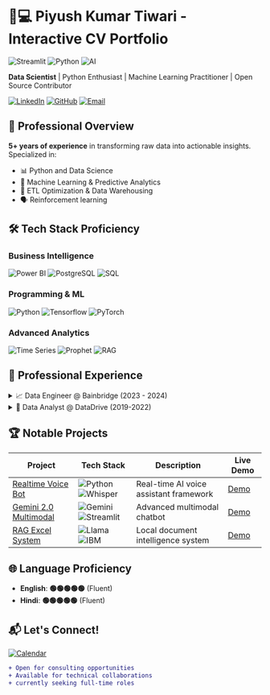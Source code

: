 # 👨💻 Piyush Kumar Tiwari - Interactive CV Portfolio

![Streamlit](https://img.shields.io/badge/Made_with-Streamlit-FF4B4B?style=for-the-badge&logo=streamlit)
![Python](https://img.shields.io/badge/Powered_by-Python-3776AB?style=for-the-badge&logo=python)
![AI](https://img.shields.io/badge/Specialization-Machine_Learning-FFD700?style=for-the-badge)

**Data Scientist** | Python Enthusiast | Machine Learning Practitioner | Open Source Contributor

[![LinkedIn](https://img.shields.io/badge/Connect-LinkedIn-blue?style=flat-square&logo=linkedin)](https://linkedin.com/in/pikt)
[![GitHub](https://img.shields.io/badge/View-GitHub-181717?style=flat-square&logo=github)](https://github.com/piktx)
[![Email](https://img.shields.io/badge/Contact-Email-D14836?style=flat-square&logo=gmail)](mailto:businessbypkt@gmail.com)

## 🚀 Professional Overview
**5+ years of experience** in transforming raw data into actionable insights. Specialized in:

- 📊 Python and Data Science
- 🤖 Machine Learning & Predictive Analytics
- 🔄 ETL Optimization & Data Warehousing
- 🗣️ Reinforcement learning

## 🛠️ Tech Stack Proficiency

### Business Intelligence
![Power BI](https://img.shields.io/badge/Power_BI-F2C811?style=for-the-badge&logo=powerbi)
![PostgreSQL](https://img.shields.io/badge/PostgreSQL-0078D4?style=for-the-badge&logo=postgres)
![SQL](https://img.shields.io/badge/SQL-4479A1?style=for-the-badge&logo=sql-server)

### Programming & ML
![Python](https://img.shields.io/badge/Python-3776AB?style=for-the-badge&logo=python)
![Tensorflow](https://img.shields.io/badge/Tensorflow-150458?style=for-the-badge&logo=tensorflow)
![PyTorch](https://img.shields.io/badge/PyTorch-F7931E?style=for-the-badge&logo=pytorch)

### Advanced Analytics
![Time Series](https://img.shields.io/badge/ARIMA_SARIMA-109649?style=for-the-badge)
![Prophet](https://img.shields.io/badge/Facebook_Prophet-109649?style=for-the-badge)
![RAG](https://img.shields.io/badge/RAG_Systems-430098?style=for-the-badge)

## 💼 Professional Experience

<details>
<summary>📈 Data Engineer @ Bainbridge (2023 - 2024)</summary>

- Analyzed trends and patterns in customer behaviors, improving insights by **30%**.  
- Designed surveys and polls, increasing response rates by **25%**.  
- Built end-to-end predictive models using ML algorithms, achieving **85% prediction accuracy**.  
- Streamlined ETL processes, improving data pipeline stability and reducing errors by **15%**.  
</details>

<details>
<summary>🔬 Data Analyst @ DataDrive (2019-2022)</summary>

- Improved data accuracy by **20%**, enabling robust data management.  
- Analyzed large datasets using statistical techniques, enhancing data-driven decisions for partners and customers.  
- Identified trends and correlations in complex data, visualized insights, and supported strategic decision-making.  
- Delivered **10+ monthly reports** by compiling data, updating spreadsheets, and conducting research.  
- Resolved data collection and reporting bugs, reducing errors by **15%** through root cause analysis.  

</details>

## 🏆 Notable Projects

| Project | Tech Stack | Description | Live Demo |
|---------|------------|-------------|-----------|
| [Realtime Voice Bot](https://github.com/piktx/realtime_voice_bot) | ![Python](https://img.shields.io/badge/-Python-3776AB?logo=python) ![Whisper](https://img.shields.io/badge/-OpenAI_Whisper-412991) | Real-time AI voice assistant framework | [Demo](#) |
| [Gemini 2.0 Multimodal](https://github.com/piktx/gemini2.0_multimodal_chatbot) | ![Gemini](https://img.shields.io/badge/-Google_Gemini-4285F4) ![Streamlit](https://img.shields.io/badge/-Streamlit-FF4B4B) | Advanced multimodal chatbot | [Demo](#) |
| [RAG Excel System](https://github.com/piktx/RAG-over-Excel-using-IBM-Dockling-Llama-3.2-100-Locally-) | ![Llama](https://img.shields.io/badge/-Llama_3.2-FF6F00) ![IBM](https://img.shields.io/badge/-IBM_Dockling-052FAD) | Local document intelligence system | [Demo](#) |


## 🌐 Language Proficiency

- **English**: **🟢🟢🟢🟢🟢** (Fluent)  
- **Hindi**: **🟢🟢🟢🟢🟢** (Fluent)  

## 📬 Let's Connect!

[![Calendar](https://img.shields.io/badge/Schedule_Meeting-Google_Calendar-4285F4?style=for-the-badge&logo=googlecalendar)](https://calendar.app.google/FsGercyJsWhBMhGr8)

```diff
+ Open for consulting opportunities
+ Available for technical collaborations
+ currently seeking full-time roles
